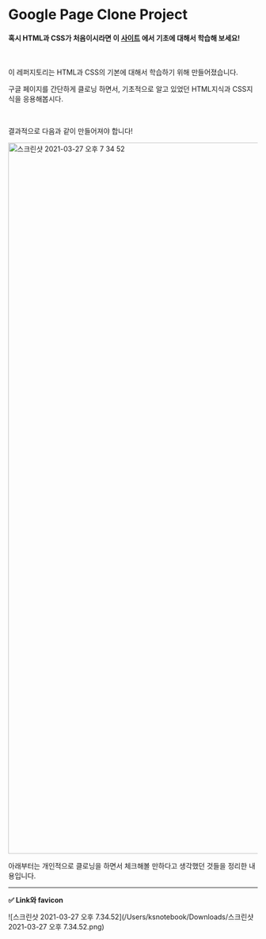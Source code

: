 # Google Page Clone Project



#### 혹시 HTML과 CSS가 처음이시라면 이 <a href="https://github.com/keinn51/Basic_Html_CSS">사이트</a> 에서 기초에 대해서 학습해 보세요!

<br>

이 레퍼지토리는 HTML과 CSS의 기본에 대해서 학습하기 위해 만들어졌습니다.

구글 페이지를 간단하게 클로닝 하면서, 기초적으로 알고 있었던 HTML지식과 CSS지식을 응용해봅시다.

<br>

결과적으로 다음과 같이 만들어져야 합니다!



<img width="1437" alt="스크린샷 2021-03-27 오후 7 34 52" src="https://user-images.githubusercontent.com/79993356/112717992-8147c300-8f33-11eb-9979-6902cc267acc.png">



<br>

아래부터는 개인적으로 클로닝을 하면서 체크해볼 만하다고 생각했던 것들을 정리한 내용입니다.



---



**✅ Link와 favicon**


![스크린샷 2021-03-27 오후 7.34.52](/Users/ksnotebook/Downloads/스크린샷 2021-03-27 오후 7.34.52.png)


